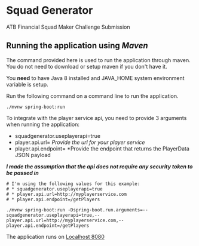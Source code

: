 # Squad Generator
ATB Financial Squad Maker Challenge Submission

## Running the application using *Maven*
The command provided here is used to run the application through maven. You do not need to download or setup maven if you don't have it.

You **need** to have Java 8 installed and JAVA_HOME system environment variable is setup. 

Run the following command on a command line to run the application.
````
./mvnw spring-boot:run
````
To integrate with the player service api, you need to provide 3 arguments when running the application:
* squadgenerator.useplayerapi=true
* player.api.url= *Provide the url for your player service*
* player.api.endpoint= *Provide the endpoint that returns the PlayerData JSON payload

***I made the assumption that the api does not require any security token to be passed in***
````
# I'm using the following values for this example:
# * squadgenerator.useplayerapi=true
# * player.api.url=http://myplayerservice.com
# * player.api.endpoint=/getPlayers

./mvnw spring-boot:run -Dspring-boot.run.arguments=--squadgenerator.useplayerapi=true,--player.api.url=http://myplayerservice.com,--player.api.endpoint=/getPlayers
````

The application runs on [Localhost 8080](http://localhost:8080)